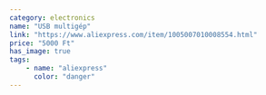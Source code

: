 ```yaml
---
category: electronics
name: "USB multigép"
link: "https://www.aliexpress.com/item/1005007010008554.html"
price: "5000 Ft"
has_image: true
tags: 
    - name: "aliexpress"
      color: "danger"
---
```

